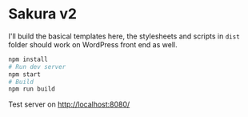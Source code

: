 Sakura v2
====

I'll build the basical templates here, the stylesheets and scripts in `dist` folder should work on WordPress front end as well. 

```bash
npm install
# Run dev server
npm start
# Build
npm run build
```

Test server on <http://localhost:8080/>